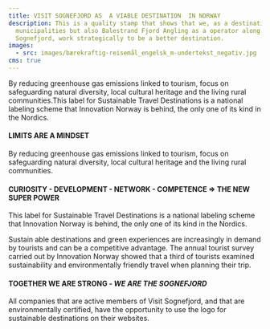 ```yaml
---
title: VISIT SOGNEFJORD AS  A VIABLE DESTINATION  IN NORWAY
description: This is a quality stamp that shows that we, as a destination, the
  municipalities but also Balestrand Fjord Angling as a operator along the
  Sognefjord, work strategically to be a better destination.
images:
  - src: images/bærekraftig-reisemål_engelsk_m-undertekst_negativ.jpg
cms: true
---
```

By reducing greenhouse gas emissions linked to tourism, focus on safeguarding natural diversity, local cultural heritage and the living rural communities.This label for Sustainable Travel Destinations is a national labeling scheme that Innovation Norway is behind, the only one of its kind in the Nordics.

#### **L﻿IMITS ARE A MINDSET**

By reducing greenhouse gas emissions linked to tourism, focus on safeguarding natural diversity, local cultural heritage and the living rural communities.

#### **CURIOSITY - DEVELOPMENT - NETWORK - COMPETENCE => THE NEW SUPER POWER**

This label for Sustainable Travel Destinations is a national labeling scheme that Innovation Norway is behind, the only one of its kind in the Nordics.

Sustain able destinations and green experiences are increasingly in demand by tourists and can be a competitive advantage. The annual tourist survey carried out by Innovation Norway showed that a third of tourists examined sustainability and environmentally friendly travel when planning their trip.



#### **TOGETHER WE ARE STRONG - *WE ARE THE SOGNEFJORD***

 All companies that are active members of Visit Sognefjord, and that are environmentally certified, have the opportunity to use the logo for sustainable destinations on their websites.
